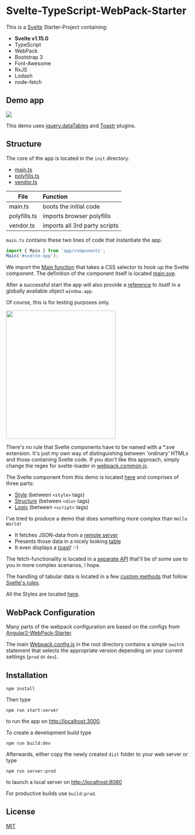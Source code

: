 # Svelte-TypeScript-WebPack-Starter

This is a [Svelte](https://svelte.technology/) Starter-Project containing: 

* **Svelte v1.15.0**
* TypeScript
* WebPack
* Bootstrap 3
* Font-Awesome
* RxJS
* Lodash
* node-fetch

## Demo app

<img src="http://i.giphy.com/26FKSF8fXF2JD7CZa.gif">

This demo uses [jquery.dataTables](https://datatables.net/) and [Toastr](http://codeseven.github.io/toastr/) plugins.

## Structure

The core of the app is located in the `init` directory.

* [main.ts](https://github.com/brakmic/Svelte-TypeScript-WebPack-Boilerplate/blob/master/src/init/main.ts) 
* [polyfills.ts](https://github.com/brakmic/Svelte-TypeScript-WebPack-Boilerplate/blob/master/src/init/polyfills.ts)
* [vendor.ts](https://github.com/brakmic/Svelte-TypeScript-WebPack-Boilerplate/blob/master/src/init/vendor.ts)

| File     | Function   | 
| -------------|:---- |
| main.ts   | boots the initial code  |
| polyfills.ts | imports browser polyfills |
| vendor.ts | imports all 3rd party scripts |

`main.ts` contains these two lines of code that instantiate the app. 

```typescript 
import { Main } from 'app/components';
Main('#svelte-app');
```

We import the [Main function](https://github.com/brakmic/Svelte-TypeScript-WebPack-Boilerplate/blob/master/src/app/components/main/main.ts#L4) that takes a CSS selector to hook up the Svelte component. The definition of the component itself is located [main.sve](https://github.com/brakmic/Svelte-TypeScript-WebPack-Boilerplate/blob/master/src/app/components/main/main.sve).

After a successful start the app will also provide a [reference](https://github.com/brakmic/Svelte-TypeScript-WebPack-Boilerplate/blob/master/src/app/components/main/main.ts#L9) to itself in a globally available object `window.app`. 

Of course, this is for testing purposes only. 

<img src="http://i.imgur.com/ya9WMuH.png" width="300" height="350">

There's no rule that Svelte components have to be named with a *.sve extension. It's just my own way of distinguishing between 'ordinary' HTMLs and those containing Svelte code. If you don't like this approach, simply change the regex for svelte-loader in [webpack.common.js](https://github.com/brakmic/Svelte-TypeScript-WebPack-Boilerplate/blob/master/config/webpack.common.js#L114).

The Svelte component from this demo is located [here](https://github.com/brakmic/Svelte-TypeScript-WebPack-Boilerplate/blob/master/src/app/components/main/main.sve) and comprises of three parts:

* [Style](https://github.com/brakmic/Svelte-TypeScript-WebPack-Boilerplate/blob/master/src/app/components/main/main.sve#L1) (between `<style>` tags)
* [Structure](https://github.com/brakmic/Svelte-TypeScript-WebPack-Boilerplate/blob/master/src/app/components/main/main.sve#L6) (between `<div>` tags)
* [Logic](https://github.com/brakmic/Svelte-TypeScript-WebPack-Boilerplate/blob/master/src/app/components/main/main.sve#L40) (between `<script>` tags)

I've tried to produce a demo that does something more complex than `Hello World!`

* It fetches JSON-data from a [remote server](http://northwind.servicestack.net/) 
* Presents those data in a nicely looking [table](https://datatables.net/) 
* It even displays a [toast](http://codeseven.github.io/toastr/)! :-)

The fetch-functionality is located in a [separate API](https://github.com/brakmic/Svelte-TypeScript-WebPack-Boilerplate/blob/master/src/app/api/fetch.ts) that'll be of some use to you in more complex scenarios, I hope.

The handling of tabular data is located in a few [custom methods](https://github.com/brakmic/Svelte-TypeScript-WebPack-Boilerplate/blob/master/src/app/components/main/main.sve#L66) that follow [Svelte's rules](https://svelte.technology/guide#custom-methods).

All the Styles are located [here](https://github.com/brakmic/Svelte-TypeScript-WebPack-Boilerplate/blob/master/src/app/styling/index.scss).

## WebPack Configuration

Many parts of the webpack configuration are based on the configs from [Angular2-WebPack-Starter](https://github.com/AngularClass/angular2-webpack-starter).

The main [Webpack.config.js](https://github.com/brakmic/Svelte-TypeScript-WebPack-Boilerplate/blob/master/webpack.config.js) in the root directory contains a simple `switch` statement that selects the appropriate version depending on your current settings (`prod` or `dev`).

## Installation

```
npm install
```

Then type 

```
npm run start:server
```

to run the app on [http://localhost:3000](http://localhost:3000).

To create a development build type 

```
npm run build:dev
```

Afterwards, either copy the newly created `dist` folder to your web server or type 

```
npm run server:prod
```

to launch a local server on [http://localhost:8080](http://localhost:8080)

For productive builds use `build:prod`.

## License

[MIT](https://github.com/brakmic/Svelte-TypeScript-WebPack-Boilerplate/blob/master/LICENSE)
